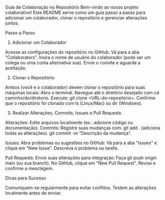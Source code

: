 Guia de Colaboração no Repositório
Bem-vindo ao nosso projeto colaborativo! Este README serve como um guia passo a passo para adicionar um colaborador, clonar o repositório e gerenciar alterações juntos.

Passo a Passo

1. Adicionar um Colaborador

Acesse as configurações do repositório no GitHub.
Vá para a aba "Collaborators".
Insira o nome de usuário do colaborador (pode ser um colega ou uma conta alternativa sua).
Envie o convite e aguarde a aceitação.

2. Clonar o Repositório

Ambos (você e o colaborador) devem clonar o repositório para suas máquinas locais:
Abra o terminal.
Navegue até o diretório desejado com cd caminho/do/diretorio.
Execute: git clone <URL-do-repositório>.
Confirme que o repositório foi clonado com ls (Linux/Mac) ou dir (Windows).



3. Realizar Alterações, Commits, Issues e Pull Requests

Alterações: Edite arquivos localmente (ex.: adicione código ou documentação).
Commits: Registre suas mudanças com:
git add . (adiciona todas as alterações).
git commit -m "Descrição da mudança".


Issues: Abra problemas ou sugestões no GitHub:
Vá para a aba "Issues" e clique em "New Issue".
Descreva o problema ou tarefa.


Pull Requests: Envie suas alterações para integração:
Faça git push origin main (ou sua branch).
No GitHub, clique em "New Pull Request".
Revise e confirme a mesclagem.



Dicas para Sucesso

Comuniquem-se regularmente para evitar conflitos.
Testem as alterações localmente antes de enviar.

